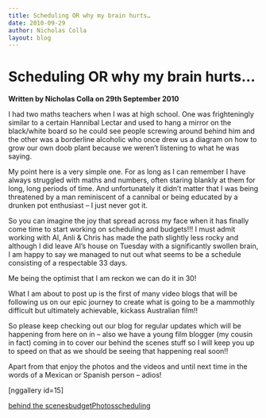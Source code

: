 ```yaml
---
title: Scheduling OR why my brain hurts…
date: 2010-09-29
author: Nicholas Colla
layout: blog
---
```

# Scheduling OR why my brain hurts…

**Written by Nicholas Colla on 29th September 2010**

I had two maths teachers when I was at high school. One was frighteningly similar to a certain Hannibal Lectar and used to hang a mirror on the black/white board so he could see people screwing around behind him and the other was a borderline alcoholic who once drew us a diagram on how to grow our own doob plant because we weren’t listening to what he was saying.

My point here is a very simple one. For as long as I can remember I have always struggled with maths and numbers, often staring blankly at them for long, long periods of time. And unfortunately it didn’t matter that I was being threatened by a man reminiscent of a cannibal or being educated by a drunken pot enthusiast – I just never got it.

So you can imagine the joy that spread across my face when it has finally come time to start working on scheduling and budgets!!! I must admit working with Al, Anli & Chris has made the path slightly less rocky and although I did leave Al’s house on Tuesday with a significantly swollen brain, I am happy to say we managed to nut out what seems to be a schedule consisting of a respectable 33 days.

Me being the optimist that I am reckon we can do it in 30!

What I am about to post up is the first of many video blogs that will be following us on our epic journey to create what is going to be a mammothly difficult but ultimately achievable, kickass Australian film!!

So please keep checking out our blog for regular updates which will be happening from here on in – also we have a young film blogger (my cousin in fact) coming in to cover our behind the scenes stuff so I will keep you up to speed on that as we should be seeing that happening real soon!!

Apart from that enjoy the photos and the videos and until next time in the words of a Mexican or Spanish person – adios!

[nggallery id=15]

[behind the scenes](./../tag/behind-the-scenes/)[budget](./../tag/budget/)[Photos](./../tag/photos/)[scheduling](./../tag/scheduling/)